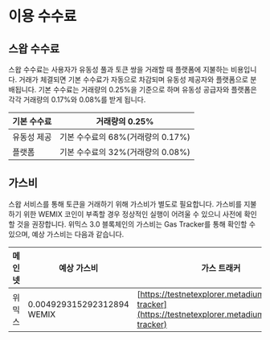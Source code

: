 # 이용 수수료

## 스왑 수수료

스왑 수수료는 사용자가 유동성 풀과 토큰 쌍을 거래할 때 플랫폼에 지불하는 비용입니다. 거래가 체결되면 기본 수수료가 자동으로 차감되며 유동성 제공자와 플랫폼으로 분배됩니다. 기본 수수료는 거래량의 0.25%을 기준으로 하며 유동성 공급자와 플랫폼은 각각 거래량의 0.17%와 0.08%를 받게 됩니다.

| 기본 수수료 | 거래량의 0.25%              |
| ------ | ----------------------- |
| 유동성 제공 | 기본 수수료의 68%(거래량의 0.17%) |
| 플랫폼    | 기본 수수료의 32%(거래량의 0.08%) |

## 가스비

스왑 서비스를 통해 토큰을 거래하기 위해 가스비가 별도로 필요합니다. 가스비를 지불하기 위한 WEMIX 코인이 부족할 경우 정상적인 실행이 어려울 수 있으니 사전에 확인할 것을 권장합니다. 위믹스 3.0 블록체인의 가스비는 Gas Tracker를 통해 확인할 수 있으며, 예상 가스비는 다음과 같습니다.

| 메인넷 | 예상 가스비                     | 가스 트래커                                                                                               |
| --- | -------------------------- | ---------------------------------------------------------------------------------------------------- |
| 위믹스 | 0.004929315292312894 WEMIX | [https://testnetexplorer.metadium.com/gas-tracker](https://testnetexplorer.metadium.com/gas-tracker) |
